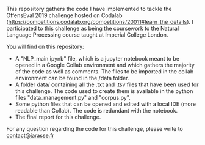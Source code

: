 This repository gathers the code I have implemented to tackle the OffensEval 2019 challenge hosted on Codalab (https://competitions.codalab.org/competitions/20011#learn_the_details).
I participated to this challenge as being the coursework to the Natural Language Processing course taught at Imperial College London.

You will find on this repository:
 - A "NLP_main.ipynb" file, which is a jupyter notebook meant to be opened in a Google Collab environment and which gathers the majority of the code as well as comments. The files to be imported in the collab environment can be found in the /data folder.
 - A folder data/ containing all the .txt and .tsv files that have been used for this challenge. The code used to create them is available in the python files "data_management.py" and "corpus.py".
 - Some python files that can be opened and edited with a local IDE (more readable than Collab). The code is redundant with the notebook.
 - The final report for this challenge.
 
 For any question regarding the code for this challenge, please write to contact@jarasse.fr
